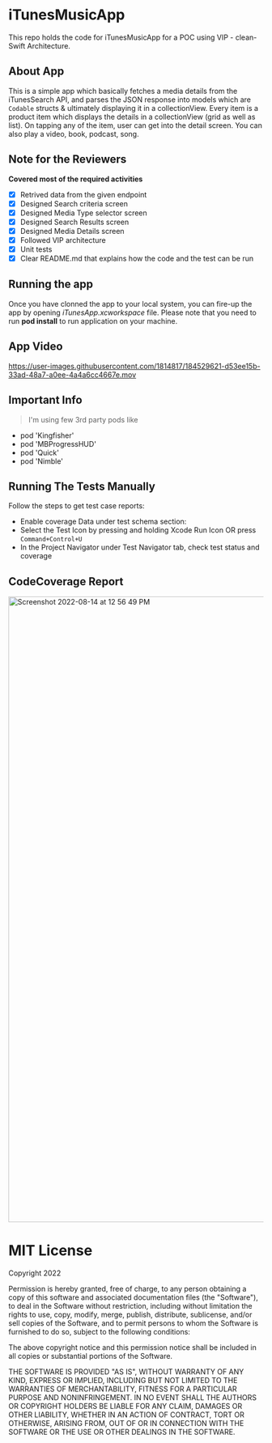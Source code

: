 # iTunesMusicApp
This repo holds the code for iTunesMusicApp for a POC using VIP - clean-Swift Architecture.

## About App

This is a simple app which basically fetches a media details from the iTunesSearch API, and parses the JSON response into models which are `Codable` structs & ultimately displaying it in a collectionView. Every item is a product item which displays the details in a collectionView (grid as well as list). On tapping any of the item, user can get into the detail screen.
You can also play a video, book, podcast, song.

## Note for the Reviewers

**Covered most of the required activities**
- [x] Retrived data from the given endpoint 
- [x] Designed Search criteria screen
- [x] Designed Media Type selector screen
- [x] Designed Search Results screen
- [x] Designed Media Details screen
- [x] Followed VIP architecture
- [x] Unit tests
- [x] Clear README.md that explains how the code and the test can be run

## Running the app
Once you have clonned the app to your local system, you can fire-up the app by opening _iTunesApp.xcworkspace_ file.
Please note that you need to run **pod install** to run application on your machine.

## App Video
https://user-images.githubusercontent.com/1814817/184529621-d53ee15b-33ad-48a7-a0ee-4a4a6cc4667e.mov


## Important Info 
> I'm using few 3rd party pods like 

- pod 'Kingfisher'
- pod 'MBProgressHUD' 
- pod 'Quick'
- pod 'Nimble'

## Running The Tests Manually 

Follow the steps to get test case reports:
* Enable coverage Data under test schema section:
* Select the Test Icon by pressing and holding Xcode Run Icon OR press `Command+Control+U`
* In the Project Navigator under Test Navigator tab, check test status and coverage 


## CodeCoverage Report
<img width="1237" alt="Screenshot 2022-08-14 at 12 56 49 PM" src="https://user-images.githubusercontent.com/1814817/184529778-29f5a68f-00e1-4e28-9808-4cea580071af.png">

# MIT License

Copyright 2022

Permission is hereby granted, free of charge, to any person obtaining a copy of this software and associated documentation files (the "Software"), to deal in the Software without restriction, including without limitation the rights to use, copy, modify, merge, publish, distribute, sublicense, and/or sell copies of the Software, and to permit persons to whom the Software is furnished to do so, subject to the following conditions:

The above copyright notice and this permission notice shall be included in all copies or substantial portions of the Software.

THE SOFTWARE IS PROVIDED "AS IS", WITHOUT WARRANTY OF ANY KIND, EXPRESS OR IMPLIED, INCLUDING BUT NOT LIMITED TO THE WARRANTIES OF MERCHANTABILITY, FITNESS FOR A PARTICULAR PURPOSE AND NONINFRINGEMENT. IN NO EVENT SHALL THE AUTHORS OR COPYRIGHT HOLDERS BE LIABLE FOR ANY CLAIM, DAMAGES OR OTHER LIABILITY, WHETHER IN AN ACTION OF CONTRACT, TORT OR OTHERWISE, ARISING FROM, OUT OF OR IN CONNECTION WITH THE SOFTWARE OR THE USE OR OTHER DEALINGS IN THE SOFTWARE.

